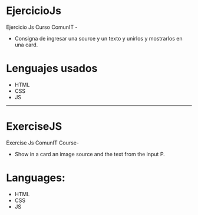 # EjercicioJs
Ejercicio Js Curso ComunIT - 
 - Consigna de ingresar una source y un texto y unirlos y mostrarlos en una card.
 
 # Lenguajes usados
 - HTML
 - CSS
 - JS
 --------------------------------------------------------------------
 # ExerciseJS
  Exercise Js ComunIT Course- 
 - Show in a card an image source and the text from the input P.
 
 # Languages:
 - HTML
 - CSS
 - JS
